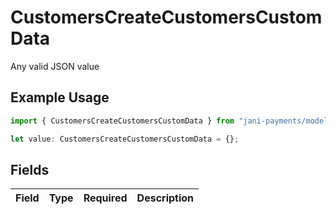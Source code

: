 # CustomersCreateCustomersCustomData

Any valid JSON value

## Example Usage

```typescript
import { CustomersCreateCustomersCustomData } from "jani-payments/models/operations";

let value: CustomersCreateCustomersCustomData = {};
```

## Fields

| Field       | Type        | Required    | Description |
| ----------- | ----------- | ----------- | ----------- |